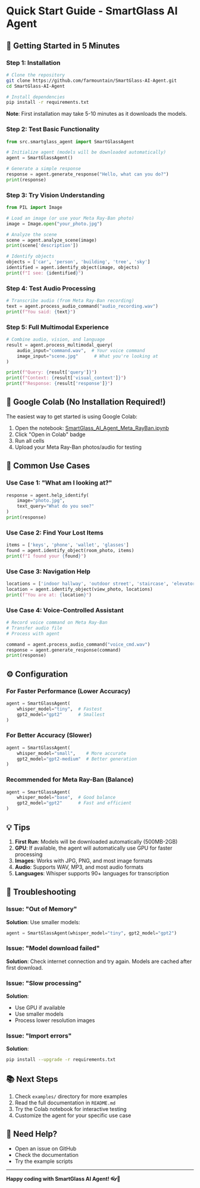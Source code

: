# Quick Start Guide - SmartGlass AI Agent

## 🚀 Getting Started in 5 Minutes

### Step 1: Installation

```bash
# Clone the repository
git clone https://github.com/farmountain/SmartGlass-AI-Agent.git
cd SmartGlass-AI-Agent

# Install dependencies
pip install -r requirements.txt
```

**Note**: First installation may take 5-10 minutes as it downloads the models.

### Step 2: Test Basic Functionality

```python
from src.smartglass_agent import SmartGlassAgent

# Initialize agent (models will be downloaded automatically)
agent = SmartGlassAgent()

# Generate a simple response
response = agent.generate_response("Hello, what can you do?")
print(response)
```

### Step 3: Try Vision Understanding

```python
from PIL import Image

# Load an image (or use your Meta Ray-Ban photo)
image = Image.open("your_photo.jpg")

# Analyze the scene
scene = agent.analyze_scene(image)
print(scene['description'])

# Identify objects
objects = ['car', 'person', 'building', 'tree', 'sky']
identified = agent.identify_object(image, objects)
print(f"I see: {identified}")
```

### Step 4: Test Audio Processing

```python
# Transcribe audio (from Meta Ray-Ban recording)
text = agent.process_audio_command("audio_recording.wav")
print(f"You said: {text}")
```

### Step 5: Full Multimodal Experience

```python
# Combine audio, vision, and language
result = agent.process_multimodal_query(
    audio_input="command.wav",  # Your voice command
    image_input="scene.jpg"      # What you're looking at
)

print(f"Query: {result['query']}")
print(f"Context: {result['visual_context']}")
print(f"Response: {result['response']}")
```

## 📓 Google Colab (No Installation Required!)

The easiest way to get started is using Google Colab:

1. Open the notebook: [SmartGlass_AI_Agent_Meta_RayBan.ipynb](SmartGlass_AI_Agent_Meta_RayBan.ipynb)
2. Click "Open in Colab" badge
3. Run all cells
4. Upload your Meta Ray-Ban photos/audio for testing

## 🎯 Common Use Cases

### Use Case 1: "What am I looking at?"

```python
response = agent.help_identify(
    image="photo.jpg",
    text_query="What do you see?"
)
print(response)
```

### Use Case 2: Find Your Lost Items

```python
items = ['keys', 'phone', 'wallet', 'glasses']
found = agent.identify_object(room_photo, items)
print(f"I found your {found}")
```

### Use Case 3: Navigation Help

```python
locations = ['indoor hallway', 'outdoor street', 'staircase', 'elevator']
location = agent.identify_object(view_photo, locations)
print(f"You are at: {location}")
```

### Use Case 4: Voice-Controlled Assistant

```python
# Record voice command on Meta Ray-Ban
# Transfer audio file
# Process with agent

command = agent.process_audio_command("voice_cmd.wav")
response = agent.generate_response(command)
print(response)
```

## ⚙️ Configuration

### For Faster Performance (Lower Accuracy)

```python
agent = SmartGlassAgent(
    whisper_model="tiny",  # Fastest
    gpt2_model="gpt2"      # Smallest
)
```

### For Better Accuracy (Slower)

```python
agent = SmartGlassAgent(
    whisper_model="small",    # More accurate
    gpt2_model="gpt2-medium"  # Better generation
)
```

### Recommended for Meta Ray-Ban (Balance)

```python
agent = SmartGlassAgent(
    whisper_model="base",  # Good balance
    gpt2_model="gpt2"      # Fast and efficient
)
```

## 💡 Tips

1. **First Run**: Models will be downloaded automatically (500MB-2GB)
2. **GPU**: If available, the agent will automatically use GPU for faster processing
3. **Images**: Works with JPG, PNG, and most image formats
4. **Audio**: Supports WAV, MP3, and most audio formats
5. **Languages**: Whisper supports 90+ languages for transcription

## 🐛 Troubleshooting

### Issue: "Out of Memory"
**Solution**: Use smaller models:
```python
agent = SmartGlassAgent(whisper_model="tiny", gpt2_model="gpt2")
```

### Issue: "Model download failed"
**Solution**: Check internet connection and try again. Models are cached after first download.

### Issue: "Slow processing"
**Solution**: 
- Use GPU if available
- Use smaller models
- Process lower resolution images

### Issue: "Import errors"
**Solution**: 
```bash
pip install --upgrade -r requirements.txt
```

## 📚 Next Steps

1. Check `examples/` directory for more examples
2. Read the full documentation in `README.md`
3. Try the Colab notebook for interactive testing
4. Customize the agent for your specific use case

## 🤝 Need Help?

- Open an issue on GitHub
- Check the documentation
- Try the example scripts

---

**Happy coding with SmartGlass AI Agent! 👓🤖**
